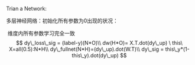Trian a Network:

多层神经网络：初始化所有参数为0出现的状况：

​	维度内所有参数学习完全一致
$$
dy\_loss\_sig = (label-y)(N*O)\\
dw(H*O)= X.T.dot(dy\_up) \ this\ X=all(0.5):N*H\\
dy\_fullnet(N*H)=(dy\_up).dot(W.T)\\
dy\_sig = this\_y*(1-this\_y).dot(dy\_up)
$$
